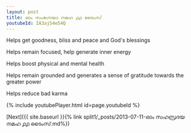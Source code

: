 ```yaml
---
layout: post
title: ഓം സംഭഗ്നയാ നമഹ ൧൧ ടൈംസ്
youtubeId: IA3ajS4e54Q
---
```

 
 
Helps get goodness, bliss and peace and God's blessings
 
Helps remain focused, help generate inner energy 
 
Helps boost physical and mental health 
 
Helps remain grounded and generates a sense of gratitude towards the greater power 
 
Helps reduce bad karma
 
 
 
 


{% include youtubePlayer.html id=page.youtubeId %}
 
[Next]({{ site.baseurl }}{% link  split1/_posts/2013-07-11-ഓം സഹസ്രദയ നമഹ ൧൧ ടൈംസ്.md%})
 
